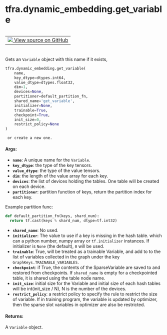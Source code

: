 <div itemscope itemtype="http://developers.google.com/ReferenceObject">
<meta itemprop="name" content="tfra.dynamic_embedding.get_variable" />
<meta itemprop="path" content="Stable" />
</div>

# tfra.dynamic_embedding.get_variable

<!-- Insert buttons and diff -->

<table class="tfo-notebook-buttons tfo-api" align="left">

<td>
  <a target="_blank" href="https://github.com/tensorflow/recommenders-addons/tree/master/tensorflow_recommenders_addons/dynamic_embedding/python/ops/dynamic_embedding_variable.py">
    <img src="https://www.tensorflow.org/images/GitHub-Mark-32px.png" />
    View source on GitHub
  </a>
</td></table>
<br/>
<br/>
<br/>
<br/>



Gets an `Variable` object with this name if it exists,

``` python
tfra.dynamic_embedding.get_variable(
    name,
    key_dtype=dtypes.int64,
    value_dtype=dtypes.float32,
    dim=1,
    devices=None,
    partitioner=default_partition_fn,
    shared_name='get_variable',
    initializer=None,
    trainable=True,
    checkpoint=True,
    init_size=0,
    restrict_policy=None
)
```



<!-- Placeholder for "Used in" -->
     or create a new one.

#### Args:


* <b>`name`</b>: A unique name for the `Variable`.
* <b>`key_dtype`</b>: the type of the key tensors.
* <b>`value_dtype`</b>: the type of the value tensors.
* <b>`dim`</b>: the length of the value array for each key.
* <b>`devices`</b>: the list of devices holding the tables.
  One table will be created on each device.
* <b>`partitioner`</b>: partition function of keys,
  return the partition index for each key.

Example partition func:
```python
def default_partition_fn(keys, shard_num):
  return tf.cast(keys % shard_num, dtype=tf.int32)
```
* <b>`shared_name`</b>: No used.
* <b>`initializer`</b>: The value to use if a key is missing in the hash table.
  which can a python number, numpy array or `tf.initializer` instances.
  If initializer is `None` (the default), `0` will be used.
* <b>`trainable`</b>: True, will be treated as a trainable Variable, and add to
  to the list of variables collected in the graph under the key
  `GraphKeys.TRAINABLE_VARIABLES`.
* <b>`checkpoint`</b>: if True, the contents of the SparseVariable are
  saved to and restored from checkpoints.
  If `shared_name` is empty for a checkpointed table,
  it is shared using the table node name.
* <b>`init_size`</b>: initial size for the Variable and initial size of each hash 
  tables will be int(init_size / N), N is the number of the devices.
* <b>`restrict_policy`</b>: a restrict policy to specify the rule to restrict the
  size of variable. If in training program, the variable is updated by
  optimizer, then the sparse slot variables in optimizer are also be
  restricted.


#### Returns:

A `Variable` object.
